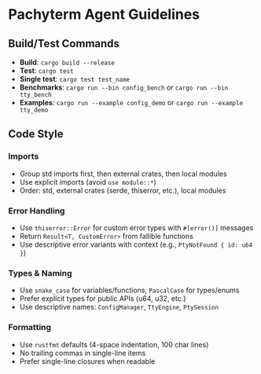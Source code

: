 # Pachyterm Agent Guidelines

## Build/Test Commands
- **Build**: `cargo build --release`
- **Test**: `cargo test` 
- **Single test**: `cargo test test_name`
- **Benchmarks**: `cargo run --bin config_bench` or `cargo run --bin tty_bench`
- **Examples**: `cargo run --example config_demo` or `cargo run --example tty_demo`

## Code Style

### Imports
- Group std imports first, then external crates, then local modules
- Use explicit imports (avoid `use module::*`)
- Order: std, external crates (serde, thiserror, etc.), local modules

### Error Handling
- Use `thiserror::Error` for custom error types with `#[error()]` messages
- Return `Result<T, CustomError>` from fallible functions
- Use descriptive error variants with context (e.g., `PtyNotFound { id: u64 }`)

### Types & Naming
- Use `snake_case` for variables/functions, `PascalCase` for types/enums
- Prefer explicit types for public APIs (u64, u32, etc.)
- Use descriptive names: `ConfigManager`, `TtyEngine`, `PtySession`

### Formatting
- Use `rustfmt` defaults (4-space indentation, 100 char lines)
- No trailing commas in single-line items
- Prefer single-line closures when readable